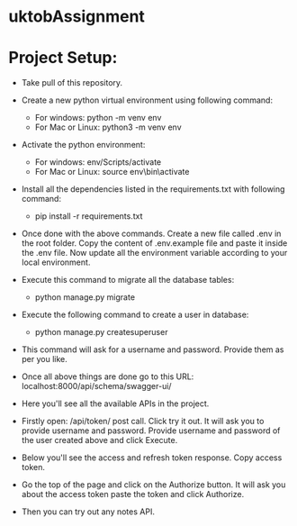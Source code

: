 # uktobAssignment

# Project Setup:

* Take pull of this repository.
* Create a new python virtual environment using following command:
  * For windows: python -m venv env
  * For Mac or Linux: python3 -m venv env
* Activate the python environment:
  * For windows: env/Scripts/activate
  * For Mac or Linux: source env\bin\activate
* Install all the dependencies listed in the requirements.txt with following command:
  * pip install -r requirements.txt

* Once done with the above commands. Create a new file called .env in the root folder. Copy the content of .env.example 
  file and paste it inside the .env file. Now update all the environment variable according to your local environment.
* Execute this command to migrate all the database tables: 
  * python manage.py migrate
* Execute the following command to create a user in database:
  * python manage.py createsuperuser
* This command will ask for a username and password. Provide them as per you like.


* Once all above things are done go to this URL: localhost:8000/api/schema/swagger-ui/
* Here you'll see all the available APIs in the project.
* Firstly open: /api/token/ post call. Click try it out. It will ask you to provide username and password. 
  Provide username and password of the user created above and click Execute.
* Below you'll see the access and refresh token response. Copy access token.
* Go the top of the page and click on the Authorize button. It will ask you about the access token paste the token and click Authorize.
* Then you can try out any notes API.
